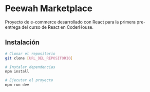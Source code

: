 # Peewah Marketplace

Proyecto de e-commerce desarrollado con React para la primera pre-entrega del curso de React en CoderHouse.

## Instalación

```bash
# Clonar el repositorio
git clone [URL_DEL_REPOSITORIO]

# Instalar dependencias
npm install

# Ejecutar el proyecto
npm run dev

